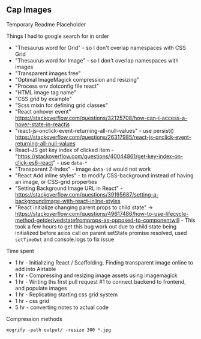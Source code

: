 ## Cap Images

Temporary Readme Placeholder

Things I had to google search for in order

- "Thesaurus word for Grid" - so I don't overlap namespaces with CSS Grid
- "Thesaurus word for Image" - so I don't overlap namespaces with images
- "Transparent images free"
- "Optimal ImageMagick compression and resizing"
- "Process env dotconfig file react"
- "HTML image tag name"
- "CSS grid by example"
- "Scss mixin for defining grid classes"
- "React onhover event" https://stackoverflow.com/questions/32125708/how-can-i-access-a-hover-state-in-reactjs
- "react-js-onclick-event-returning-all-null-values" - use persist() https://stackoverflow.com/questions/26317985/react-js-onclick-event-returning-all-null-values
- React-JS get key index of clicked item - "https://stackoverflow.com/questions/40044861/get-key-index-on-click-es6-react"  - use `data-*`
- "Transparent Z-Index" - image `data-id` would not work
- "React Add inline styles" - to modify CSS-background instead of having an image, or CSS-grid properties
- "Setting Background Image URL in React" - https://stackoverflow.com/questions/39195687/setting-a-backgroundimage-with-react-inline-styles
- "React initialize changing parent props to child state" -> https://stackoverflow.com/questions/49617486/how-to-use-lifecycle-method-getderivedstatefromprops-as-opposed-to-componentwill  - This took a few hours to get this bug work out due to child state being initialized before axios call on parent setState promise resolved, used `setTimeOut` and console.logs to fix issue

Time spent

- 1 hr - Initializing React / Scaffolding. Finding transparent image online to add into Airtable
- 1 hr - Compressing and resizing image assets using imagemagick
- 1 hr - Writing ths first pull request #1 to connect backend to frontend, and populate images
- 1 hr - Replicating starting css grid system
- 1 hr - css grid
- 5 hr - converting notes to actual code

Compression methods

```
mogrify -path output/ -resize 300 *.jpg
```